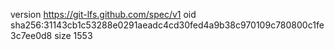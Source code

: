 version https://git-lfs.github.com/spec/v1
oid sha256:31143cb1c53288e0291aeadc4cd30fed4a9b38c970109c780800c1fe3c7ee0d8
size 1553
